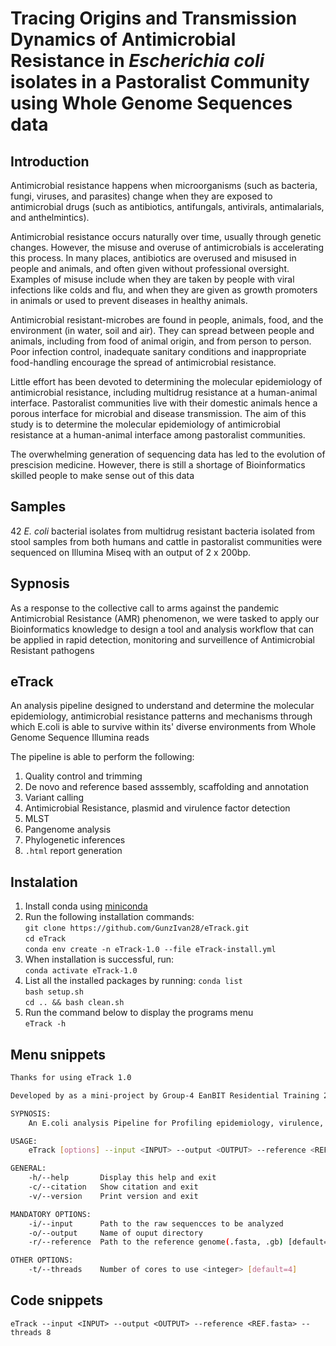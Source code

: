 # Tracing Origins and Transmission Dynamics of Antimicrobial Resistance in *Escherichia coli* isolates in a Pastoralist Community using Whole Genome Sequences data

## Introduction

Antimicrobial resistance happens when microorganisms (such as bacteria, fungi, viruses, and parasites) change when they are exposed to antimicrobial drugs (such as antibiotics, antifungals, antivirals, antimalarials, and anthelmintics). 

Antimicrobial resistance occurs naturally over time, usually through genetic changes. However, the misuse and overuse of antimicrobials is accelerating this process. 
In many places, antibiotics are overused and misused in people and animals, and often given without professional oversight. Examples of misuse include when they are taken by people with viral infections like colds and flu, and when they are given as growth promoters in animals or used to prevent diseases in healthy animals.

Antimicrobial resistant-microbes are found in people, animals, food, and the environment (in water, soil and air). They can spread between people and animals, including from food of animal origin, and from person to person. 
Poor infection control, inadequate sanitary conditions and inappropriate food-handling encourage the spread of antimicrobial resistance.

Little effort has been devoted to determining the molecular epidemiology of antimicrobial resistance, including multidrug resistance at a human-animal interface. Pastoralist communities live with their domestic animals hence a porous interface for microbial and disease transmission. The aim of this study is to determine the molecular epidemiology of antimicrobial resistance at a human-animal interface among pastoralist communities.

The overwhelming generation of sequencing data has led to the evolution of prescision medicine. However, there is still a shortage of Bioinformatics skilled people to make sense out of this data  

## Samples

42 *E. coli* bacterial isolates from multidrug resistant bacteria isolated from stool samples from both humans and cattle in pastoralist communities were sequenced on Illumina Miseq with an output of 2 x 200bp.

## Sypnosis

As a response to the collective call to arms against the pandemic Antimicrobial Resistance (AMR) phenomenon, we were tasked to apply our Bioinformatics knowledge to design a tool and analysis workflow that can be applied in rapid detection, monitoring and surveillence of Antimicrobial Resistant pathogens

## eTrack

An analysis pipeline designed to understand and determine the molecular epidemiology, antimicrobial resistance patterns and mechanisms through which E.coli is able to survive within its' diverse environments from Whole Genome Sequence Illumina reads  

The pipeline is able to perform the following:

1. Quality control and trimming  
2. De novo and reference based asssembly, scaffolding and annotation  
3. Variant calling  
4. Antimicrobial Resistance, plasmid and virulence factor detection  
5. MLST  
6. Pangenome analysis  
7. Phylogenetic inferences  
8. `.html` report generation  

## Instalation  

1. Install conda using [miniconda](https://docs.conda.io/en/latest/miniconda.html)  
2. Run the following installation commands:  
   `git clone https://github.com/GunzIvan28/eTrack.git`  
   `cd eTrack`  
   ```conda env create -n eTrack-1.0 --file eTrack-install.yml```
3. When installation is successful, run:  
   `conda activate eTrack-1.0`  
4. List all the installed packages by running:
   `conda list`  
   `bash setup.sh`  
   `cd .. && bash clean.sh`  
5. Run the command below to display the programs menu  
   `eTrack -h`  

## Menu snippets  

```bash
Thanks for using eTrack 1.0

Developed by as a mini-project by Group-4 EanBIT Residential Training 2

SYPNOSIS:
    An E.coli analysis Pipeline for Profiling epidemiology, virulence, phylogeny & resistome

USAGE:
    eTrack [options] --input <INPUT> --output <OUTPUT> --reference <REF.fasta>

GENERAL:
    -h/--help       Display this help and exit
    -c/--citation   Show citation and exit
    -v/--version    Print version and exit

MANDATORY OPTIONS:
    -i/--input      Path to the raw sequencces to be analyzed
    -o/--output     Name of ouput directory
    -r/--reference  Path to the reference genome(.fasta, .gb) [default="REF.fasta"]

OTHER OPTIONS:
    -t/--threads    Number of cores to use <integer> [default=4]
```

## Code snippets  

`eTrack --input <INPUT> --output <OUTPUT> --reference <REF.fasta> --threads 8`  
